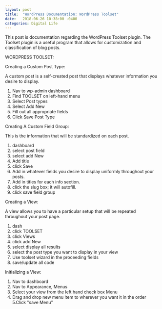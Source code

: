 ```yaml
---
layout: post
title:  "WordPress Documentation: WordPress Toolset"
date:   2018-06-26 10:38:00 -0400
categories: Digital Life
---
```

This post is documentation regarding the WordPress Toolset plugin.
The Toolset plugin is a useful program that allows for customization and classification of blog posts.

WORDPRESS TOOLSET:

Creating a Custom Post Type:

A custom post is a self-created post that displays whatever information you desire to display.

1. Nav to wp-admin dashboard
2. Find TOOLSET on left-hand menu
3. Select Post types
4. Select Add New
5. Fill out all appropriate fields
6. Click Save Post Type

Creating A Custom Field Group:

This is the information that will be standardized on each post.

1. dashboard
2. select post field
3. select add New
4. Add title
5. click Save
6. Add in whatever fields you desire to display uniformly throughout your posts.
7. Add in titles for each info section.
8. click the slug box; it will autofill.
9. click save field group

Creating a View:

A view allows you to have  a particular setup that will be repeated throughout your post page.

1. dash
2. click TOOLSET
3. click Views
4. click add New
5. select display all results
6. select the post type you want to display in your view
7. Use toolset wizard in the proceeding fields
8. save/update all code

Initializing a View:

1. Nav to dashboard
2. Nav to Appearance, Menus
3. Select your view from the left hand check box Menu
4. Drag and drop new menu item to wherever you want it in the order
5.Click "save Menu"
